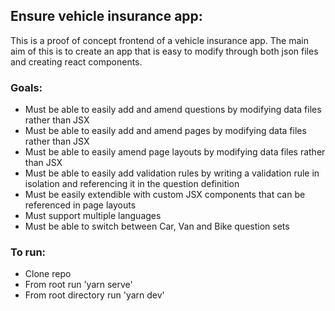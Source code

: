 ## Ensure vehicle insurance app:

This is a proof of concept frontend of a vehicle insurance app. The main aim of this is to create an app
that is easy to modify through both json files and creating react components.

### Goals:

- Must be able to easily add and amend questions by modifying data files rather than JSX
- Must be able to easily add and amend pages by modifying data files rather than JSX
- Must be able to easily amend page layouts by modifying data files rather than JSX
- Must be able to easily add validation rules by writing a validation rule in isolation and referencing it in the question definition
- Must be easily extendible with custom JSX components that can be referenced in page layouts
- Must support multiple languages
- Must be able to switch between Car, Van and Bike question sets

### To run:

- Clone repo
- From root run 'yarn serve'
- From root directory run 'yarn dev'
